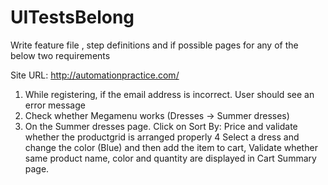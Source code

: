 # UITestsBelong

Write feature file , step definitions and if possible pages for any of the below two requirements 

Site URL: http://automationpractice.com/

1.	While registering, if the email address is incorrect. User should see an error message
2.	Check whether Megamenu works (Dresses -> Summer dresses)
3.	On the Summer dresses page. Click on Sort By: Price and validate whether the productgrid is arranged properly
4	Select a dress and change the color (Blue) and then add the item to cart, Validate	whether same product name, color and quantity are displayed in Cart Summary page.
